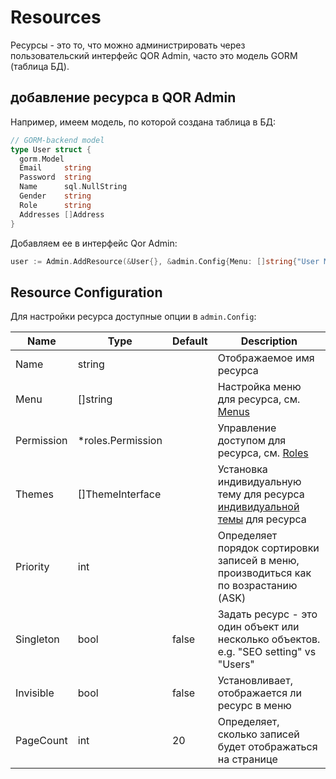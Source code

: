 # Resources

Ресурсы - это то, что можно администрировать через пользовательский интерфейс QOR Admin, часто это модель GORM (таблица БД).

## добавление ресурса в QOR Admin

Например, имеем модель, по которой создана таблица в БД:
```go
// GORM-backend model
type User struct {
  gorm.Model
  Email     string
  Password  string
  Name      sql.NullString
  Gender    string
  Role      string
  Addresses []Address
}
```
Добавляем ее в интерфейс Qor Admin:

```go
user := Admin.AddResource(&User{}, &admin.Config{Menu: []string{"User Management"}})
```

## Resource Configuration

Для настройки ресурса доступные опции в `admin.Config`:

| Name       | Type              | Default | Description                                                                                         |
| ---        | ---               | ---     | ---                                                                                                 |
| Name       | string            |         | Отображаемое имя ресурса                                                                        |
| Menu       | []string          |         | Настройка меню для ресурса, см. [Menus](/admin/theming_and_customization.md#menus) |
| Permission | *roles.Permission |         | Управление доступом для ресурса, см. [Roles](/admin/authentication.md#authorization-for-resource)  |
| Themes     | []ThemeInterface  |         | Установка индивидуальную тему для ресурса [индивидуальной темы](/admin/theming_and_customization.md#themes) для ресурса              |
| Priority   | int               |         | Определяет порядок сортировки записей в меню, производиться как по возрастанию (ASK)                                                |
| Singleton  | bool              | false   |Задать ресурс - это один объект или несколько объектов. e.g. "SEO setting" vs "Users"              |
| Invisible  | bool              | false   | Установливает, отображается ли ресурс в меню                                                         |
| PageCount  | int               | 20      | Определяет, сколько записей будет отображаться на странице                                   |
